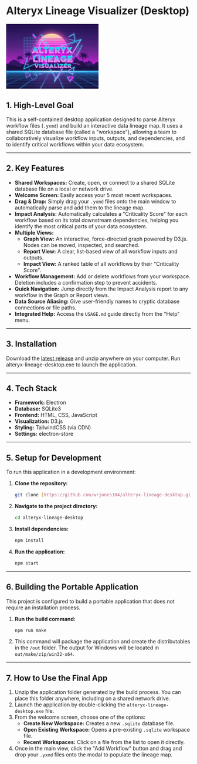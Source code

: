 # Alteryx Lineage Visualizer (Desktop)

<img src="src/assets/splash.jpg" alt="logo" width="50%" height="50%"/>

## 1. High-Level Goal

This is a self-contained desktop application designed to parse Alteryx workflow files (`.yxmd`) and build an interactive data lineage map. It uses a shared SQLite database file (called a "workspace"), allowing a team to collaboratively visualize workflow inputs, outputs, and dependencies, and to identify critical workflows within your data ecosystem.

---

## 2. Key Features

* **Shared Workspaces:** Create, open, or connect to a shared SQLite database file on a local or network drive.
* **Welcome Screen:** Easily access your 5 most recent workspaces.
* **Drag & Drop:** Simply drag your `.yxmd` files onto the main window to automatically parse and add them to the lineage map.
* **Impact Analysis:** Automatically calculates a "Criticality Score" for each workflow based on its total downstream dependencies, helping you identify the most critical parts of your data ecosystem.
* **Multiple Views:**
    * **Graph View:** An interactive, force-directed graph powered by D3.js. Nodes can be moved, inspected, and searched.
    * **Report View:** A clear, list-based view of all workflow inputs and outputs.
    * **Impact View:** A ranked table of all workflows by their "Criticality Score".
* **Workflow Management:** Add or delete workflows from your workspace. Deletion includes a confirmation step to prevent accidents.
* **Quick Navigation:** Jump directly from the Impact Analysis report to any workflow in the Graph or Report views.
* **Data Source Aliasing:** Give user-friendly names to cryptic database connections or file paths.
* **Integrated Help:** Access the `USAGE.md` guide directly from the "Help" menu.

---

## 3. Installation

Download the [latest release](https://github.com/wrjones104/alteryx-lineage-desktop/releases/latest) and unzip anywhere on your computer. Run alteryx-lineage-desktop.exe to launch the application.

---

## 4. Tech Stack

* **Framework:** Electron
* **Database:** SQLite3
* **Frontend:** HTML, CSS, JavaScript
* **Visualization:** D3.js
* **Styling:** TailwindCSS (via CDN)
* **Settings:** electron-store

---

## 5. Setup for Development

To run this application in a development environment:

1.  **Clone the repository:**
    ```sh
    git clone [https://github.com/wrjones104/alteryx-lineage-desktop.git](https://github.com/wrjones104/alteryx-lineage-desktop.git)
    ```
2.  **Navigate to the project directory:**
    ```sh
    cd alteryx-lineage-desktop
    ```
3.  **Install dependencies:**
    ```sh
    npm install
    ```
4.  **Run the application:**
    ```sh
    npm start
    ```

---

## 6. Building the Portable Application

This project is configured to build a portable application that does not require an installation process.

1.  **Run the build command:**
    ```sh
    npm run make
    ```
2.  This command will package the application and create the distributables in the `/out` folder. The output for Windows will be located in `out/make/zip/win32-x64`.

---

## 7. How to Use the Final App

1.  Unzip the application folder generated by the build process. You can place this folder anywhere, including on a shared network drive.
2.  Launch the application by double-clicking the `alteryx-lineage-desktop.exe` file.
3.  From the welcome screen, choose one of the options:
    * **Create New Workspace:** Creates a new `.sqlite` database file.
    * **Open Existing Workspace:** Opens a pre-existing `.sqlite` workspace file.
    * **Recent Workspaces:** Click on a file from the list to open it directly.
4.  Once in the main view, click the "Add Workflow" button and drag and drop your `.yxmd` files onto the modal to populate the lineage map.